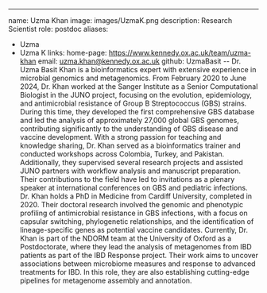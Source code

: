 ---
name: Uzma Khan
image: images/UzmaK.png
description: Research Scientist
role: postdoc
aliases:
  - Uzma
  - Uzma K
links:
  home-page: https://www.kennedy.ox.ac.uk/team/uzma-khan
  email: uzma.khan@kennedy.ox.ac.uk
  github: UzmaBasit
--
Dr. Uzma Basit Khan is a bioinformatics expert with extensive experience in microbial genomics and metagenomics. From February 2020 to June 2024, Dr. Khan worked at the Sanger Institute as a Senior Computational Biologist in the JUNO project, focusing on the evolution, epidemiology, and antimicrobial resistance of Group B Streptococcus (GBS) strains. During this time, they developed the first comprehensive GBS database and led the analysis of approximately 27,000 global GBS genomes, contributing significantly to the understanding of GBS disease and vaccine development.
With a strong passion for teaching and knowledge sharing, Dr. Khan served as a bioinformatics trainer and conducted workshops across Colombia, Turkey, and Pakistan. Additionally, they supervised several research projects and assisted JUNO partners with workflow analysis and manuscript preparation. Their contributions to the field have led to invitations as a plenary speaker at international conferences on GBS and pediatric infections.
Dr. Khan holds a PhD in Medicine from Cardiff University, completed in 2020. Their doctoral research involved the genomic and phenotypic profiling of antimicrobial resistance in GBS infections, with a focus on capsular switching, phylogenetic relationships, and the identification of lineage-specific genes as potential vaccine candidates.
Currently, Dr. Khan is part of the NDORM team at the University of Oxford as a Postdoctorate, where they lead the analysis of metagenomes from IBD patients as part of the IBD Response project. Their work aims to uncover associations between microbiome measures and response to advanced treatments for IBD. In this role, they are also establishing cutting-edge pipelines for metagenome assembly and annotation.
